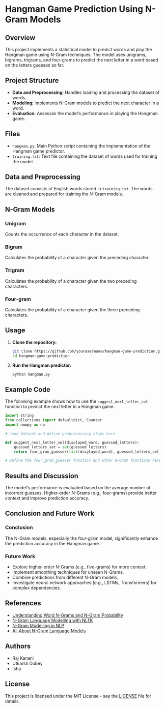 


# Hangman Game Prediction Using N-Gram Models

## Overview
This project implements a statistical model to predict words and play the Hangman game using N-Gram techniques. The model uses unigrams, bigrams, trigrams, and four-grams to predict the next letter in a word based on the letters guessed so far.

## Project Structure
- **Data and Preprocessing**: Handles loading and processing the dataset of words.
- **Modeling**: Implements N-Gram models to predict the next character in a word.
- **Evaluation**: Assesses the model's performance in playing the Hangman game.

## Files
- `hangman.py`: Main Python script containing the implementation of the Hangman game predictor.
- `training.txt`: Text file containing the dataset of words used for training the model.

## Data and Preprocessing
The dataset consists of English words stored in `training.txt`. The words are cleaned and prepared for training the N-Gram models. 

## N-Gram Models
### Unigram
Counts the occurrence of each character in the dataset.

### Bigram
Calculates the probability of a character given the preceding character.

### Trigram
Calculates the probability of a character given the two preceding characters.

### Four-gram
Calculates the probability of a character given the three preceding characters.

## Usage
1. **Clone the repository:**
    ```bash
    git clone https://github.com/yourusername/hangman-game-prediction.git
    cd hangman-game-prediction
    ```

2. **Run the Hangman predictor:**
    ```bash
    python hangman.py
    ```

## Example Code
The following example shows how to use the `suggest_next_letter_sol` function to predict the next letter in a Hangman game.

```python
import string
from collections import defaultdict, Counter
import numpy as np

# Load dataset and define preprocessing steps here

def suggest_next_letter_sol(displayed_word, guessed_letters):
    guessed_letters_set = set(guessed_letters)
    return four_gram_guesser(list(displayed_word), guessed_letters_set)

# Define the four_gram_guesser function and other N-Gram functions here
```

## Results and Discussion
The model's performance is evaluated based on the average number of incorrect guesses. Higher-order N-Grams (e.g., four-grams) provide better context and improve prediction accuracy.

## Conclusion and Future Work
### Conclusion
The N-Gram models, especially the four-gram model, significantly enhance the prediction accuracy in the Hangman game.

### Future Work
- Explore higher-order N-Grams (e.g., five-grams) for more context.
- Implement smoothing techniques for unseen N-Grams.
- Combine predictions from different N-Gram models.
- Investigate neural network approaches (e.g., LSTMs, Transformers) for complex dependencies.

## References
- [Understanding Word N-Grams and N-Gram Probability](https://towardsdatascience.com/understanding-word-n-grams-and-n-gram-probability-in-natural-language-processing-9d9eef0fa058)
- [N-Gram Language Modelling with NLTK](https://www.geeksforgeeks.org/n-gram-language-modelling-with-nltk/)
- [N-Gram Modelling in NLP](https://www.kdnuggets.com/2022/06/ngram-language-modeling-natural-language-processing.html)
- [All About N-Gram Language Models](https://medium.com/ml-purdue/all-about-n-gram-language-models-83c20043b79)

## Authors
- Raj Kanani
- Utkarsh Dubey
- Isha

## License
This project is licensed under the MIT License - see the [LICENSE](LICENSE) file for details.

